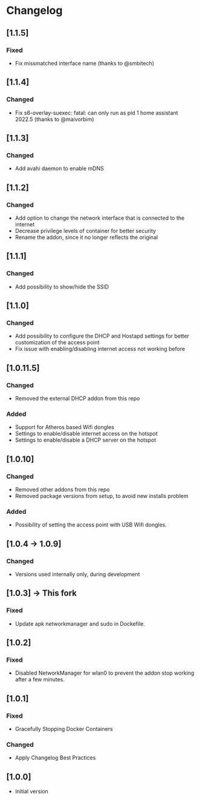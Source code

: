 # Changelog

## [1.1.5]
### Fixed
- Fix missmatched interface name (thanks to @smbitech)

## [1.1.4]
### Changed
- Fix s6-overlay-suexec: fatal: can only run as pid 1 home assistant 2022.5 (thanks to @maivorbim)

## [1.1.3]
### Changed
- Add avahi daemon to enable mDNS

## [1.1.2]
### Changed
- Add option to change the network interface that is connected to the internet
- Decrease privilege levels of container for better security
- Rename the addon, since it no longer reflects the original

## [1.1.1]
### Changed
- Add possibility to show/hide the SSID

## [1.1.0]
### Changed
- Add possibility to configure the DHCP and Hostapd settings for better customization of the access point
- Fix issue with enabling/disabling internet access not working before

## [1.0.11.5]
### Changed
- Removed the external DHCP addon from this repo

### Added
- Support for Atheros based Wifi dongles
- Settings to enable/disable internet access on the hotspot
- Settings to enable/disable a DHCP server on the hotspot

## [1.0.10]
### Changed
- Removed other addons from this repo
- Removed package versions from setup, to avoid new installs problem

### Added
- Possibility of setting the access point with USB Wifi dongles.

## [1.0.4 -> 1.0.9]
### Changed
- Versions used internally only, during development

## [1.0.3] -> This fork
### Fixed
- Update apk networkmanager and sudo in Dockefile. 

## [1.0.2]
### Fixed
- Disabled NetworkManager for wlan0 to prevent the addon stop working after a few minutes. 

## [1.0.1]
### Fixed
- Gracefully Stopping Docker Containers 

### Changed
- Apply Changelog Best Practices


## [1.0.0]
- Initial version
